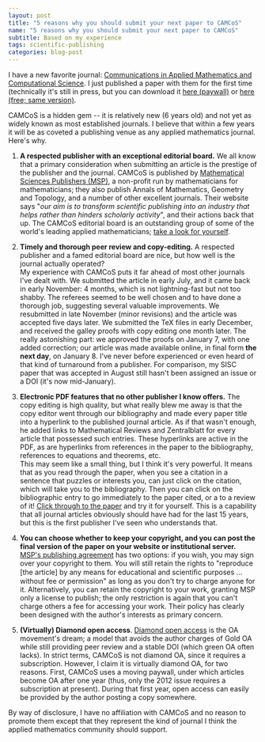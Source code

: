 ```yaml
---
layout: post
title: "5 reasons why you should submit your next paper to CAMCoS"
name: "5 reasons why you should submit your next paper to CAMCoS"
subtitle: Based on my experience
tags: scientific-publishing
categories: blog-post
---
```


I have a new favorite journal: [Communications in Applied Mathematics and Computational Science](http://msp.org/camcos/).  I just published a paper with them for the first time (technically it's still in press, but you can download it [here (paywall)](http://msp.org/camcos/2012/7-2/p04.xhtml) or [here (free; same version)](http://numerics.kaust.edu.sa/papers/stability_polynomials/stability_polynomials_2012.html).

CAMCoS is a hidden gem -- it is relatively new (6 years old) and not yet as widely known as most established journals.  I believe that within a few years it will be as coveted a publishing venue as any applied mathematics journal.  Here's why.

1. **A respected publisher with an exceptional editorial board.**  We all know that a primary consideration when submitting an article is the prestige of the publisher and the journal.  CAMCoS is published by [Mathematical Sciences Publishers (MSP)](msp.org), a non-profit run by mathematicians for mathematicians; they also publish Annals of Mathematics, Geometry and Topology, and a number of other excellent journals.  Their website says "*our aim is to trans­form sci­entif­ic pub­lish­ing in­to an in­dustry that helps rather than hinders schol­arly activ­ity*", and their actions back that up.
The CAMCoS editorial board is an outstanding group of some of the world's leading applied mathematicians; [take a look for yourself](http://msp.org/camcos/about/journal/editorial.html).

2. **Timely and thorough peer review and copy-editing.**  A respected publisher and a famed editorial board are nice, but how well is the journal actually operated?  
My experience with CAMCoS puts it far ahead of most other journals I've dealt with.  We submitted the article in early July, and it came back in early November: 4 months, which is not lightning-fast but not too shabby.  The referees seemed to be well chosen and to have done a thorough job, suggesting several valuable improvements.  We resubmitted in late November (minor revisions) and the article was accepted five days later.  We submitted the TeX files in early December, and received the galley proofs with copy editing one month later.  The really astonishing part: we approved the proofs on January 7, with one added correction; our article was made available online, in final form **the next day**, on January 8.  I've never before experienced or even heard of that kind of turnaround from a publisher.  For comparison, my SISC paper that was accepted in August still hasn't been assigned an issue or a DOI (it's now mid-January).

3. **Electronic PDF features that no other publisher I know offers.**
The copy editing is high quality, but what really blew me away is that the copy editor went through our bibliography and made every paper title into a hyperlink to the published journal article.  As if that wasn't enough, he added links to Mathematical Reviews and Zentralblatt for every article that possessed such entries.  These hyperlinks are active in the PDF, as are hyperlinks from references in the paper to the bibliography, references to equations and theorems, etc.  
This may seem like a small thing, but I think it's very powerful.  It means that as you read through the paper, when you see a citation in a sentence that puzzles or interests you, can just click on the citation, which will take you to the bibliography.  Then you can click on the bibliographic entry to go immediately to the paper cited, or a to a review of it!  [Click through to the paper](http://numerics.kaust.edu.sa/papers/stability_polynomials/camcos-v7-n2-p04-s.pdf) and try it for yourself.  This is a capability that all journal articles obviously should have had for the last 15 years, but this is the first publisher I've seen who understands that.

4. **You can choose whether to keep your copyright, and you can post the final version of the paper on your website or institutional server.**  [MSP's publishing agreement](http://msp.berkeley.edu/editorial/uploads/camcos/accepted/120712-Qi/copyright.pdf) has two options: if you wish, you may sign over your copyright to them.  You will still retain the rights to "reproduce [the article] by any means for educational and scientiﬁc purposes ... without fee or permission" as long as you don't try to charge anyone for it.  Alternatively, you can retain the copyright to your work, granting MSP only a license to publish; the only restriction is again that you can't charge others a fee for accessing your work.  Their policy has clearly been designed with the author's interests as primary concern.

5. **(Virtually) Diamond open access**.  [Diamond open access](http://symomega.wordpress.com/2012/08/09/green-gold-or-diamond-access/) is the OA movement's dream; a model that avoids the author charges of Gold OA while still providing peer review and a stable DOI (which green OA often lacks).  In strict terms, CAMCoS is not diamond OA, since it requires a subscription.  However, I claim it is virtually diamond OA, for two reasons.  First, CAMCoS uses a moving paywall, under which articles become OA after one year (thus, only the 2012 issue requires a subscription at present).  During that first year, open access can easily be provided by the author posting a copy somewhere.

By way of disclosure, I have no affiliation with CAMCoS and no reason to promote them except that they represent the kind of journal I think the applied mathematics community should support.

